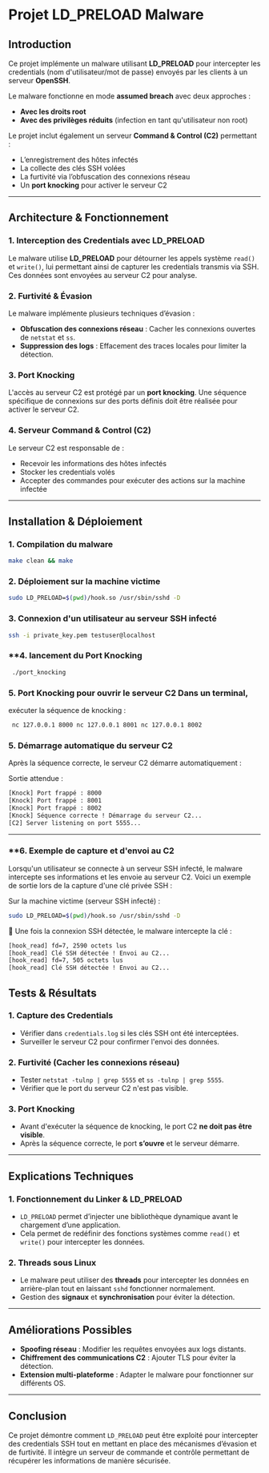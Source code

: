 # **Projet LD_PRELOAD Malware**

## **Introduction**

Ce projet implémente un malware utilisant **LD_PRELOAD** pour intercepter les credentials (nom d'utilisateur/mot de passe) envoyés par les clients à un serveur **OpenSSH**.

Le malware fonctionne en mode **assumed breach** avec deux approches :
- **Avec les droits root** 
- **Avec des privilèges réduits** (infection en tant qu'utilisateur non root)

Le projet inclut également un serveur **Command & Control (C2)** permettant :
- L’enregistrement des hôtes infectés
- La collecte des clés SSH volées
- La furtivité via l’obfuscation des connexions réseau
- Un **port knocking** pour activer le serveur C2

---

## **Architecture & Fonctionnement**

### **1. Interception des Credentials avec LD_PRELOAD**

Le malware utilise **LD_PRELOAD** pour détourner les appels système `read()` et `write()`, lui permettant ainsi de capturer les credentials transmis via SSH. Ces données sont envoyées au serveur C2 pour analyse.

### **2. Furtivité & Évasion**

Le malware implémente plusieurs techniques d’évasion :
- **Obfuscation des connexions réseau** : Cacher les connexions ouvertes de `netstat` et `ss`.
- **Suppression des logs** : Effacement des traces locales pour limiter la détection.

### **3. Port Knocking**

L'accès au serveur C2 est protégé par un **port knocking**. Une séquence spécifique de connexions sur des ports définis doit être réalisée pour activer le serveur C2.

### **4. Serveur Command & Control (C2)**

Le serveur C2 est responsable de :
- Recevoir les informations des hôtes infectés
- Stocker les credentials volés
- Accepter des commandes pour exécuter des actions sur la machine infectée

---

## **Installation & Déploiement**

### **1. Compilation du malware**

```bash
make clean && make
```

### **2. Déploiement sur la machine victime**

```bash
sudo LD_PRELOAD=$(pwd)/hook.so /usr/sbin/sshd -D
```

### **3. Connexion d'un utilisateur au serveur SSH infecté**

```bash
ssh -i private_key.pem testuser@localhost
```

### **4. lancement du Port Knocking 
```bash
 ./port_knocking
 ```   

### **5. Port Knocking pour ouvrir le serveur C2** Dans un terminal, 

exécuter la séquence de knocking : 
```bash
 nc 127.0.0.1 8000 nc 127.0.0.1 8001 nc 127.0.0.1 8002
 ```

### **5. Démarrage automatique du serveur C2**

Après la séquence correcte, le serveur C2 démarre automatiquement :

Sortie attendue :

```bash
[Knock] Port frappé : 8000
[Knock] Port frappé : 8001
[Knock] Port frappé : 8002
[Knock] Séquence correcte ! Démarrage du serveur C2...
[C2] Server listening on port 5555...
```

---


### **6. Exemple de capture et d'envoi au C2
Lorsqu'un utilisateur se connecte à un serveur SSH infecté, le malware intercepte ses informations et les envoie au serveur C2. Voici un exemple de sortie lors de la capture d'une clé privée SSH :
 
Sur la machine victime (serveur SSH infecté) :

```bash
sudo LD_PRELOAD=$(pwd)/hook.so /usr/sbin/sshd -D
```

🔹 Une fois la connexion SSH détectée, le malware intercepte la clé :

```bash
[hook_read] fd=7, 2590 octets lus
[hook_read] Clé SSH détectée ! Envoi au C2...
[hook_read] fd=7, 505 octets lus
[hook_read] Clé SSH détectée ! Envoi au C2...

```


## **Tests & Résultats**

### **1. Capture des Credentials**

- Vérifier dans `credentials.log` si les clés SSH ont été interceptées.
- Surveiller le serveur C2 pour confirmer l'envoi des données.

### **2. Furtivité (Cacher les connexions réseau)**

- Tester `netstat -tulnp | grep 5555` et `ss -tulnp | grep 5555`.
- Vérifier que le port du serveur C2 n'est pas visible.

### **3. Port Knocking**

- Avant d'exécuter la séquence de knocking, le port C2 **ne doit pas être visible**.
- Après la séquence correcte, le port **s’ouvre** et le serveur démarre.

---

## **Explications Techniques**

### **1. Fonctionnement du Linker & LD_PRELOAD**

- `LD_PRELOAD` permet d’injecter une bibliothèque dynamique avant le chargement d’une application.
- Cela permet de redéfinir des fonctions systèmes comme `read()` et `write()` pour intercepter les données.

### **2. Threads sous Linux**

- Le malware peut utiliser des **threads** pour intercepter les données en arrière-plan tout en laissant `sshd` fonctionner normalement.
- Gestion des **signaux** et **synchronisation** pour éviter la détection.

---

## **Améliorations Possibles**

- **Spoofing réseau** : Modifier les requêtes envoyées aux logs distants.
- **Chiffrement des communications C2** : Ajouter TLS pour éviter la détection.
- **Extension multi-plateforme** : Adapter le malware pour fonctionner sur différents OS.

---

## **Conclusion**

Ce projet démontre comment `LD_PRELOAD` peut être exploité pour intercepter des credentials SSH tout en mettant en place des mécanismes d’évasion et de furtivité. Il intègre un serveur de commande et contrôle permettant de récupérer les informations de manière sécurisée. 

